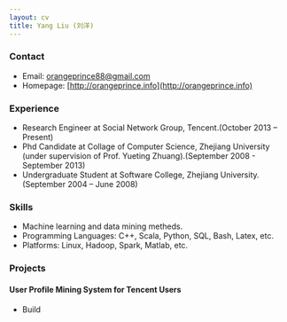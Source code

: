 ```yaml
---
layout: cv
title: Yang Liu (刘洋)
---
```



### Contact

* Email: [orangeprince88@gmail.com](mailto:orangeprince88@gmail.com)
* Homepage: [http://orangeprince.info](http://orangeprince.info)
	
### Experience

* Research Engineer at Social Network Group, Tencent.(October 2013 – Present)
* Phd Candidate at Collage of Computer Science, Zhejiang University (under supervision of Prof. Yueting Zhuang).(September 2008 - September 2013)
* Undergraduate Student at Software College, Zhejiang University. (September 2004 – June 2008)

### Skills
* Machine learning and data mining metheds.
* Programming Languages: C++, Scala, Python, SQL, Bash, Latex, etc.
* Platforms: Linux, Hadoop, Spark, Matlab, etc.

### Projects

####  User Profile Mining System for Tencent Users
 
* Build